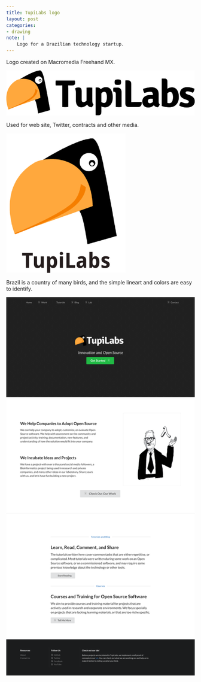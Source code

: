 ```yaml
---
title: TupiLabs logo
layout: post
categories:
- drawing
note: |
    Logo for a Brazilian technology startup.
---
```


Logo created on Macromedia Freehand MX.

<img
  src="/assets/pages/art/images/tupilabs-1.png"
  alt="TupiLabs logo"
  class="center-aligned"
/>

Used for web site, Twitter, contracts and other media.

<img
  src="/assets/pages/art/images/tupilabs-2.png"
  alt="TupiLabs logo"
  class="center-aligned"
/>

Brazil is a country of many birds, and the simple lineart
and colors are easy to identify.

<img
  src="/assets/pages/art/images/tupilabs-3.png"
  alt="TupiLabs logo"
  class="center-aligned"
/>
